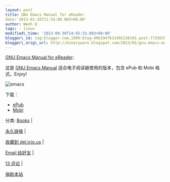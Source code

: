 ```yaml
--- 
layout: post 
title: GNU Emacs Manual for eReader 
date:'2013-01-26T11:54:00.003+08:00' 
author: Wenh Q
tags: - linux
modified\_time: '2013-09-30T14:55:33.893+08:00' 
blogger\_id: tag:blogger.com,1999:blog-4961947611491238191.post-7725635480546092027
blogger\_orig\_url: http://binaryware.blogspot.com/2013/01/gnu-emacs-manual-for-ereader.html
--- 
```

[GNU Emacs Manual for
eReader](http://linuxtoy.org/archives/gnu-emacs-manual-for-ereader.html):

这是 [GNU Emacs
Manual](https://www.gnu.org/software/emacs/manual/emacs.html)
适合电子阅读器使用的版本，包含 ePub 和 Mobi 格式。Enjoy!



![emacs](http://lt-file.b0.upaiyun.com/files/2013/01/emacs-cover.png)



下载：




-   [ePub](http://linuxtoy.org/book/emacs_man.epub)
-   [Mobi](http://linuxtoy.org/book/emacs_man.mobi)

分类:
[Books](http://linuxtoy.org/category/books "View all posts in Books") |

[永久链接](http://linuxtoy.org/archives/gnu-emacs-manual-for-ereader.html)
|

[收藏到
del.icio.us](http://delicious.com/save?url=http://linuxtoy.org/archives/gnu-emacs-manual-for-ereader.html&title=GNU%20Emacs%20Manual%20for%20eReader)
|

[Email
给好友](mailto:?Subject=Check+This+Out&body=I+think+you'll+like+this:+http://linuxtoy.org/archives/gnu-emacs-manual-for-ereader.html)
|

[13
评论](http://linuxtoy.org/archives/gnu-emacs-manual-for-ereader.html#comments)
|

[捐助本站](http://linuxtoy.org/faq/donate)
